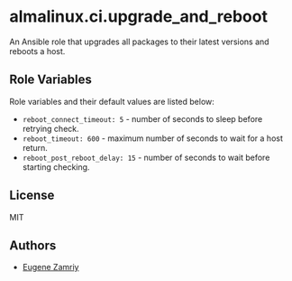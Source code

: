 # almalinux.ci.upgrade_and_reboot

An Ansible role that upgrades all packages to their latest versions and
reboots a host.


## Role Variables

Role variables and their default values are listed below:

* `reboot_connect_timeout: 5` - number of seconds to sleep before retrying check.
* `reboot_timeout: 600` - maximum number of seconds to wait for a host return.
* `reboot_post_reboot_delay: 15` - number of seconds to wait before starting checking.


## License

MIT


## Authors

* [Eugene Zamriy](https://github.com/ezamriy)
